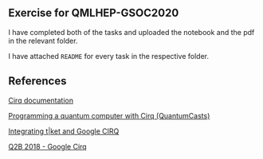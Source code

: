## Exercise for QMLHEP-GSOC2020

I have completed both of the tasks and uploaded the notebook and the pdf in the relevant folder.

I have attached `README` for every task in the respective folder.

## References

[Cirq documentation](https://cirq.readthedocs.io/en/stable/)

[Programming a quantum computer with Cirq (QuantumCasts)](https://www.youtube.com/watch?v=16ZfkPRVf2w)

[Integrating t|ket and Google CIRQ](https://www.youtube.com/watch?v=f4jhD4J3-W8)

[Q2B 2018 - Google Cirq](https://www.youtube.com/watch?v=g2B3pp2Btss)